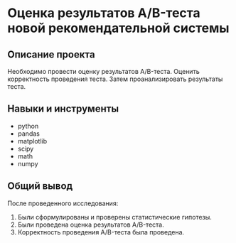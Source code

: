 # Оценка результатов A/B-теста новой рекомендательной системы

## Описание проекта
Необходимо провести оценку результатов A/B-теста. Оценить корректность проведения теста. Затем проанализировать результаты теста.

## Навыки и инструменты
- python
- pandas
- matplotlib
- scipy
- math
- numpy
  
## Общий вывод
После проведенного исследования:
1. Были сформулированы и проверены статистические гипотезы.
2. Были проведена оценка результатов A/B-теста.
3. Корректность проведения A/B-теста была проведена.
